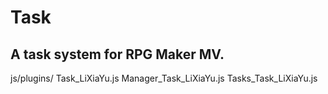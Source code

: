 Task
=======================================
A task system for RPG Maker MV.
---------------------------------------

js/plugins/
Task_LiXiaYu.js
Manager_Task_LiXiaYu.js
Tasks_Task_LiXiaYu.js